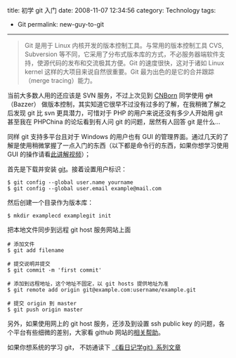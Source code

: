 title: 初学 git 入门
date: 2008-11-07 12:34:56 
category: Technology
tags: 
- Git
permalink: new-guy-to-git

---

> Git 是用于 Linux 内核开发的版本控制工具。与常用的版本控制工具 CVS, Subversion 等不同，它采用了分布式版本库的方式，不必服务器端软件支持，使源代码的发布和交流极其方便。Git 的速度很快，这对于诸如 Linux kernel 这样的大项目来说自然很重要。Git 最为出色的是它的合并跟踪（merge tracing）能力。


当前大多数人用的还应该是 SVN 服务，不过上次见到 [CNBorn][] 同学使用 ~~git~~（Bazzer） 做版本控制，其实知道它很早不过没有过多的了解，在我稍微了解之后发现 git 比 svn 更具潜力，可惜对于 PHP 的用户来说还没有多少人开始用 git 甚至我在 PHPChina 的论坛看到有人问 git 的问题，居然有人回答 git 是什么...

同样 git 支持多平台且对于 Windows 的用户也有 GUI 的管理界面。通过几天的了解是使用稍微掌握了一点入门的东西（以下都是命令行的东西，如果你想学习使用 GUI 的操作请看[此讲解视频][]）；

首先是下载并安装 [git][]。接着设置用户标识：

```
$ git config --global user.name yourname
$ git config --global user.email example@mail.com
```
 
然后创建一个目录作为版本库：

```
$ mkdir examplecd examplegit init
```

把本地文件同步到远程 git host 服务网站上面


```
# 添加文件
$ git add filename

# 提交说明并提交
$ git commit -m 'first commit'

# 添加到远程地址，这个地址不固定，以 git hosts 提供地址为准
$ git remote add origin git@example.com:username/example.git

# 提交 origin 到 master
$ git push origin master
```

另外，如果使用网上的 git host 服务，还涉及到设置 ssh public key 的问题，各个平台有些细微的差别，大家看 github 网站的[相关帮助][]。

如果你想系统的学习 git， 不妨通读下 [《看日记学git》系列文章][]

  [CNBorn]: http://blog.donews.com/CNBorn
  [此讲解视频]: http://gitcasts.com/posts/git-on-windows
  [git]: http://git-scm.com/download
  [相关帮助]: http://github.com/guides/providing-your-ssh-key
  [《看日记学git》系列文章]: http://roclinux.cn/?p=914
